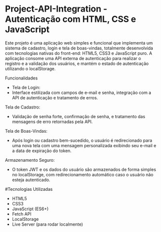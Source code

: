 # Project-API-Integration - Autenticação com HTML, CSS e JavaScript
Este projeto é uma aplicação web simples e funcional que implementa um sistema de cadastro, login e tela de boas-vindas, totalmente desenvolvida com tecnologias nativas do front-end: HTML5, CSS3 e JavaScript puro.
A aplicação consome uma API externa de autenticação para realizar o registro e a validação dos usuários, e mantém o estado de autenticação utilizando o localStorage.

Funcionalidades
 - Tela de Login:
 - Interface estilizada com campos de e-mail e senha, integração com a API de autenticação e tratamento de erros.

Tela de Cadastro:
 - Validação de senha forte, confirmação de senha, e tratamento das mensagens de erro retornadas pela API.

Tela de Boas-Vindas:
 - Após login ou cadastro bem-sucedido, o usuário é redirecionado para uma nova tela com uma mensagem personalizada exibindo seu e-mail e a data de expiração do token.

Armazenamento Seguro:
 - O token JWT e os dados do usuário são armazenados de forma simples no localStorage, com redirecionamento automático caso o usuário não esteja autenticado.

#Tecnologias Utilizadas
 - HTML5
 - CSS3
 - JavaScript (ES6+)
 - Fetch API
 - LocalStorage
 - Live Server (para rodar localmente)
